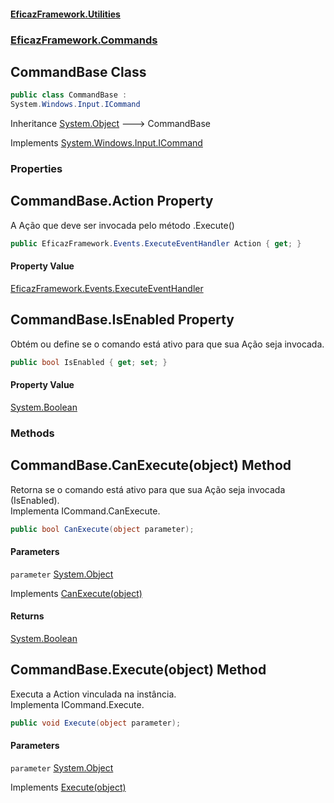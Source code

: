 #### [EficazFramework.Utilities](EficazFrameworkData.md 'EficazFramework Data')
### [EficazFramework.Commands](EficazFrameworkData.md#EficazFramework.Commands 'EficazFramework.Commands')

## CommandBase Class

```csharp
public class CommandBase :
System.Windows.Input.ICommand
```

Inheritance [System.Object](https://docs.microsoft.com/en-us/dotnet/api/System.Object 'System.Object') &#129106; CommandBase

Implements [System.Windows.Input.ICommand](https://docs.microsoft.com/en-us/dotnet/api/System.Windows.Input.ICommand 'System.Windows.Input.ICommand')
### Properties

<a name='EficazFramework.Commands.CommandBase.Action'></a>

## CommandBase.Action Property

A Ação que deve ser invocada pelo método .Execute()

```csharp
public EficazFramework.Events.ExecuteEventHandler Action { get; }
```

#### Property Value
[EficazFramework.Events.ExecuteEventHandler](https://docs.microsoft.com/en-us/dotnet/api/EficazFramework.Events.ExecuteEventHandler 'EficazFramework.Events.ExecuteEventHandler')

<a name='EficazFramework.Commands.CommandBase.IsEnabled'></a>

## CommandBase.IsEnabled Property

Obtém ou define se o comando está ativo para que sua Ação seja invocada.

```csharp
public bool IsEnabled { get; set; }
```

#### Property Value
[System.Boolean](https://docs.microsoft.com/en-us/dotnet/api/System.Boolean 'System.Boolean')
### Methods

<a name='EficazFramework.Commands.CommandBase.CanExecute(object)'></a>

## CommandBase.CanExecute(object) Method

Retorna se o comando está ativo para que sua Ação seja invocada (IsEnabled).  
Implementa ICommand.CanExecute.

```csharp
public bool CanExecute(object parameter);
```
#### Parameters

<a name='EficazFramework.Commands.CommandBase.CanExecute(object).parameter'></a>

`parameter` [System.Object](https://docs.microsoft.com/en-us/dotnet/api/System.Object 'System.Object')

Implements [CanExecute(object)](https://docs.microsoft.com/en-us/dotnet/api/System.Windows.Input.ICommand.CanExecute#System_Windows_Input_ICommand_CanExecute_System_Object_ 'System.Windows.Input.ICommand.CanExecute(System.Object)')

#### Returns
[System.Boolean](https://docs.microsoft.com/en-us/dotnet/api/System.Boolean 'System.Boolean')

<a name='EficazFramework.Commands.CommandBase.Execute(object)'></a>

## CommandBase.Execute(object) Method

Executa a Action vinculada na instância.  
Implementa ICommand.Execute.

```csharp
public void Execute(object parameter);
```
#### Parameters

<a name='EficazFramework.Commands.CommandBase.Execute(object).parameter'></a>

`parameter` [System.Object](https://docs.microsoft.com/en-us/dotnet/api/System.Object 'System.Object')

Implements [Execute(object)](https://docs.microsoft.com/en-us/dotnet/api/System.Windows.Input.ICommand.Execute#System_Windows_Input_ICommand_Execute_System_Object_ 'System.Windows.Input.ICommand.Execute(System.Object)')